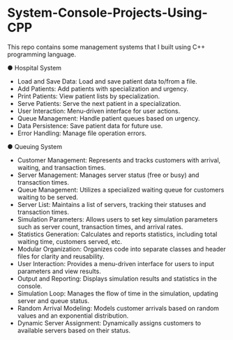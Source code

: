 # System-Console-Projects-Using-CPP

This repo contains some management systems that I built using C++ programming language.

● Hospital System
- Load and Save Data: Load and save patient data to/from a file.
- Add Patients: Add patients with specialization and urgency.
- Print Patients: View patient lists by specialization.
- Serve Patients: Serve the next patient in a specialization.
- User Interaction: Menu-driven interface for user actions.
- Queue Management: Handle patient queues based on urgency.
- Data Persistence: Save patient data for future use.
- Error Handling: Manage file operation errors.

● Queuing System
- Customer Management: Represents and tracks customers with arrival, waiting, and transaction times.
- Server Management: Manages server status (free or busy) and transaction times.
- Queue Management: Utilizes a specialized waiting queue for customers waiting to be served.
- Server List: Maintains a list of servers, tracking their statuses and transaction times.
- Simulation Parameters: Allows users to set key simulation parameters such as server count, transaction times, and arrival rates.
- Statistics Generation: Calculates and reports statistics, including total waiting time, customers served, etc.
- Modular Organization: Organizes code into separate classes and header files for clarity and reusability.
- User Interaction: Provides a menu-driven interface for users to input parameters and view results.
- Output and Reporting: Displays simulation results and statistics in the console.
- Simulation Loop: Manages the flow of time in the simulation, updating server and queue status.
- Random Arrival Modeling: Models customer arrivals based on random values and an exponential distribution.
- Dynamic Server Assignment: Dynamically assigns customers to available servers based on their status.
